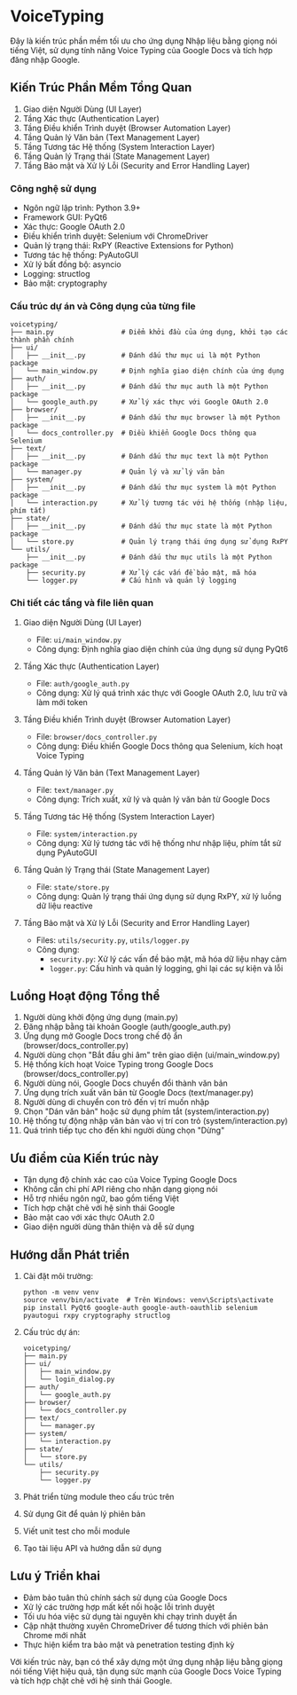 # VoiceTyping

Đây là kiến trúc phần mềm tối ưu cho ứng dụng Nhập liệu bằng giọng nói tiếng Việt, sử dụng tính năng Voice Typing của Google Docs và tích hợp đăng nhập Google.

## Kiến Trúc Phần Mềm Tổng Quan

1. Giao diện Người Dùng (UI Layer)
2. Tầng Xác thực (Authentication Layer)
3. Tầng Điều khiển Trình duyệt (Browser Automation Layer)
4. Tầng Quản lý Văn bản (Text Management Layer)
5. Tầng Tương tác Hệ thống (System Interaction Layer)
6. Tầng Quản lý Trạng thái (State Management Layer)
7. Tầng Bảo mật và Xử lý Lỗi (Security and Error Handling Layer)

### Công nghệ sử dụng

- Ngôn ngữ lập trình: Python 3.9+
- Framework GUI: PyQt6
- Xác thực: Google OAuth 2.0
- Điều khiển trình duyệt: Selenium với ChromeDriver
- Quản lý trạng thái: RxPY (Reactive Extensions for Python)
- Tương tác hệ thống: PyAutoGUI
- Xử lý bất đồng bộ: asyncio
- Logging: structlog
- Bảo mật: cryptography

### Cấu trúc dự án và Công dụng của từng file

```
voicetyping/
├── main.py                 # Điểm khởi đầu của ứng dụng, khởi tạo các thành phần chính
├── ui/
│   ├── __init__.py         # Đánh dấu thư mục ui là một Python package
│   └── main_window.py      # Định nghĩa giao diện chính của ứng dụng
├── auth/
│   ├── __init__.py         # Đánh dấu thư mục auth là một Python package
│   └── google_auth.py      # Xử lý xác thực với Google OAuth 2.0
├── browser/
│   ├── __init__.py         # Đánh dấu thư mục browser là một Python package
│   └── docs_controller.py  # Điều khiển Google Docs thông qua Selenium
├── text/
│   ├── __init__.py         # Đánh dấu thư mục text là một Python package
│   └── manager.py          # Quản lý và xử lý văn bản
├── system/
│   ├── __init__.py         # Đánh dấu thư mục system là một Python package
│   └── interaction.py      # Xử lý tương tác với hệ thống (nhập liệu, phím tắt)
├── state/
│   ├── __init__.py         # Đánh dấu thư mục state là một Python package
│   └── store.py            # Quản lý trạng thái ứng dụng sử dụng RxPY
└── utils/
    ├── __init__.py         # Đánh dấu thư mục utils là một Python package
    ├── security.py         # Xử lý các vấn đề bảo mật, mã hóa
    └── logger.py           # Cấu hình và quản lý logging
```

### Chi tiết các tầng và file liên quan

1. Giao diện Người Dùng (UI Layer)
   - File: `ui/main_window.py`
   - Công dụng: Định nghĩa giao diện chính của ứng dụng sử dụng PyQt6

2. Tầng Xác thực (Authentication Layer)
   - File: `auth/google_auth.py`
   - Công dụng: Xử lý quá trình xác thực với Google OAuth 2.0, lưu trữ và làm mới token

3. Tầng Điều khiển Trình duyệt (Browser Automation Layer)
   - File: `browser/docs_controller.py`
   - Công dụng: Điều khiển Google Docs thông qua Selenium, kích hoạt Voice Typing

4. Tầng Quản lý Văn bản (Text Management Layer)
   - File: `text/manager.py`
   - Công dụng: Trích xuất, xử lý và quản lý văn bản từ Google Docs

5. Tầng Tương tác Hệ thống (System Interaction Layer)
   - File: `system/interaction.py`
   - Công dụng: Xử lý tương tác với hệ thống như nhập liệu, phím tắt sử dụng PyAutoGUI

6. Tầng Quản lý Trạng thái (State Management Layer)
   - File: `state/store.py`
   - Công dụng: Quản lý trạng thái ứng dụng sử dụng RxPY, xử lý luồng dữ liệu reactive

7. Tầng Bảo mật và Xử lý Lỗi (Security and Error Handling Layer)
   - Files: `utils/security.py`, `utils/logger.py`
   - Công dụng: 
     - `security.py`: Xử lý các vấn đề bảo mật, mã hóa dữ liệu nhạy cảm
     - `logger.py`: Cấu hình và quản lý logging, ghi lại các sự kiện và lỗi

## Luồng Hoạt động Tổng thể

1. Người dùng khởi động ứng dụng (main.py)
2. Đăng nhập bằng tài khoản Google (auth/google_auth.py)
3. Ứng dụng mở Google Docs trong chế độ ẩn (browser/docs_controller.py)
4. Người dùng chọn "Bắt đầu ghi âm" trên giao diện (ui/main_window.py)
5. Hệ thống kích hoạt Voice Typing trong Google Docs (browser/docs_controller.py)
6. Người dùng nói, Google Docs chuyển đổi thành văn bản
7. Ứng dụng trích xuất văn bản từ Google Docs (text/manager.py)
8. Người dùng di chuyển con trỏ đến vị trí muốn nhập
9. Chọn "Dán văn bản" hoặc sử dụng phím tắt (system/interaction.py)
10. Hệ thống tự động nhập văn bản vào vị trí con trỏ (system/interaction.py)
11. Quá trình tiếp tục cho đến khi người dùng chọn "Dừng"

## Ưu điểm của Kiến trúc này

- Tận dụng độ chính xác cao của Voice Typing Google Docs
- Không cần chi phí API riêng cho nhận dạng giọng nói
- Hỗ trợ nhiều ngôn ngữ, bao gồm tiếng Việt
- Tích hợp chặt chẽ với hệ sinh thái Google
- Bảo mật cao với xác thực OAuth 2.0
- Giao diện người dùng thân thiện và dễ sử dụng

## Hướng dẫn Phát triển

1. Cài đặt môi trường:
   ```
   python -m venv venv
   source venv/bin/activate  # Trên Windows: venv\Scripts\activate
   pip install PyQt6 google-auth google-auth-oauthlib selenium pyautogui rxpy cryptography structlog
   ```

2. Cấu trúc dự án:
   ```
   voicetyping/
   ├── main.py
   ├── ui/
   │   ├── main_window.py
   │   └── login_dialog.py
   ├── auth/
   │   └── google_auth.py
   ├── browser/
   │   └── docs_controller.py
   ├── text/
   │   └── manager.py
   ├── system/
   │   └── interaction.py
   ├── state/
   │   └── store.py
   └── utils/
       ├── security.py
       └── logger.py
   ```

3. Phát triển từng module theo cấu trúc trên
4. Sử dụng Git để quản lý phiên bản
5. Viết unit test cho mỗi module
6. Tạo tài liệu API và hướng dẫn sử dụng

## Lưu ý Triển khai

- Đảm bảo tuân thủ chính sách sử dụng của Google Docs
- Xử lý các trường hợp mất kết nối hoặc lỗi trình duyệt
- Tối ưu hóa việc sử dụng tài nguyên khi chạy trình duyệt ẩn
- Cập nhật thường xuyên ChromeDriver để tương thích với phiên bản Chrome mới nhất
- Thực hiện kiểm tra bảo mật và penetration testing định kỳ

Với kiến trúc này, bạn có thể xây dựng một ứng dụng nhập liệu bằng giọng nói tiếng Việt hiệu quả, tận dụng sức mạnh của Google Docs Voice Typing và tích hợp chặt chẽ với hệ sinh thái Google.